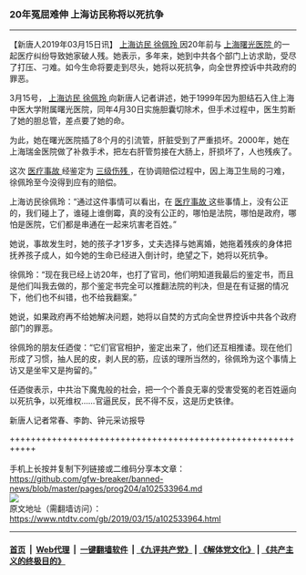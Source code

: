 ### 20年冤屈难伸 上海访民称将以死抗争
------------------------

<div class="post_content" itemprop="articleBody">
 <p>
  【新唐人2019年03月15日讯】
  <a href="https://www.ntdtv.com/gb/上海访民.htm">
   上海访民
  </a>
  <a href="https://www.ntdtv.com/gb/徐佩玲.htm">
   徐佩玲
  </a>
  因20年前与
  <a href="https://www.ntdtv.com/gb/上海曙光医院.htm">
   上海曙光医院
  </a>
  的一起医疗纠纷导致她家破人残。她表示，多年来，她到中共各个部门上访求助，受尽了打压、刁难。如今生命将要走到尽头，她将以死抗争，向全世界控诉中共政府的罪恶。
 </p>
 <p>
  3月15号，
  <a href="https://www.ntdtv.com/gb/上海访民.htm">
   上海访民
  </a>
  <a href="https://www.ntdtv.com/gb/徐佩玲.htm">
   徐佩玲
  </a>
  向新唐人记者讲述，她于1999年因为胆结石入住上海中医大学附属曙光医院，同年4月30日实施胆囊切除术，但手术过程中，医生剪断了她的胆总管，差点要了她的命。
 </p>
 <p>
  为此，她在曙光医院插了8个月的引流管，肝脏受到了严重损坏。2000年，她在上海瑞金医院做了补救手术，把左右肝管剪接在大肠上，肝损坏了，人也残疾了。
 </p>
 <p>
  这次
  <a href="https://www.ntdtv.com/gb/医疗事故.htm">
   医疗事故
  </a>
  经鉴定为
  <a href="https://www.ntdtv.com/gb/三级伤残.htm">
   三级伤残
  </a>
  ，在协调赔偿过程中，因上海卫生局的刁难，徐佩玲至今没得到应有的赔偿。
 </p>
 <p>
  上海访民徐佩玲：“通过这件事情可以看出，在
  <a href="https://www.ntdtv.com/gb/医疗事故.htm">
   医疗事故
  </a>
  这些事情上，没有公正的，我们碰上了，谁碰上谁倒霉，真的没有公正的，哪怕是法院，哪怕是政府，哪怕是医院，它们都是串通在一起来坑害老百姓。”
 </p>
 <p>
  她说，事故发生时，她的孩子才1岁多，丈夫选择与她离婚，她拖着残疾的身体把抚养孩子成人，如今她的生命已经进入倒计时，绝望之下，她将以死抗争。
 </p>
 <p>
  徐佩玲：“现在我已经上访20年，也打了官司，他们明知道我最后的鉴定书，而且是他们叫我去做的，那个鉴定书完全可以推翻法院的判决，但是在有证据的情况下，他们也不纠错，也不给我翻案。”
 </p>
 <p>
  她说，如果政府再不给她解决问题，她将以自焚的方式向全世界控诉中共各个政府部门的罪恶。
 </p>
 <p>
  徐佩玲的朋友任迺俊：“它们官官相护，鉴定出来了，他们还互相推诿。现在他们形成了习惯，抽人民的皮，剥人民的筋，应该的理所当然的，徐佩玲为这个事情上访又是坐牢又是拘留的。”
 </p>
 <p>
  任迺俊表示，中共治下魔鬼般的社会，把一个个善良无辜的受害受冤的老百姓逼向以死抗争，以死维权……官逼民反，民不得不反，这是历史铁律。
 </p>
 <p>
  新唐人记者常春、李韵、钟元采访报导
 </p>
 <div class="single_ad">
 </div>
</div>

+++++++++++++++++++++++++++++++++++++++++++++++++++++++++++<br/><br/>
手机上长按并复制下列链接或二维码分享本文章：<br/>
https://github.com/gfw-breaker/banned-news/blob/master/pages/prog204/a102533964.md <br/>
<a href='https://github.com/gfw-breaker/banned-news/blob/master/pages/prog204/a102533964.md'><img src='https://github.com/gfw-breaker/banned-news/blob/master/pages/prog204/a102533964.md.png'/></a> <br/>
原文地址（需翻墙访问）：https://www.ntdtv.com/gb/2019/03/15/a102533964.html


------------------------
#### [首页](https://github.com/gfw-breaker/banned-news/blob/master/README.md) &nbsp;|&nbsp; [Web代理](https://github.com/labour-camp/helloworld) &nbsp;|&nbsp; [一键翻墙软件](https://github.com/gfw-breaker/nogfw/blob/master/README.md) &nbsp;| [《九评共产党》](https://github.com/gfw-breaker/9ping.md/blob/master/README.md#九评之一评共产党是什么) | [《解体党文化》](https://github.com/gfw-breaker/jtdwh.md/blob/master/README.md) | [《共产主义的终极目的》](https://github.com/gfw-breaker/gczydzjmd.md/blob/master/README.md)

